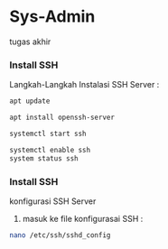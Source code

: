 # Sys-Admin
tugas akhir

<h3>Install SSH</h1>

Langkah-Langkah Instalasi SSH Server :
```sh
apt update
```
```sh
apt install openssh-server 
```
```sh
systemctl start ssh
```
```sh
systemctl enable ssh
system status ssh 
```
<h3>Install SSH</h1>

konfigurasi SSH Server
1. masuk ke file konfigurasai SSH :
```sh
nano /etc/ssh/sshd_config
```
